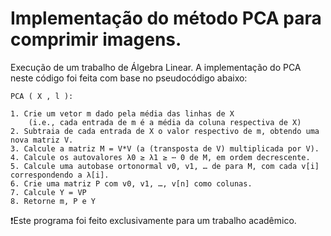 # Implementação do método PCA para comprimir imagens.

Execução de um trabalho de Álgebra Linear. A implementação do PCA neste código foi feita com base no pseudocódigo abaixo:

```
PCA ( X , l ):

1. Crie um vetor m dado pela média das linhas de X
    (i.e., cada entrada de m é a média da coluna respectiva de X)
2. Subtraia de cada entrada de X o valor respectivo de m, obtendo uma nova matriz V.
3. Calcule a matriz M = V*V (a (transposta de V) multiplicada por V).
4. Calcule os autovalores λ0 ≥ λ1 ≥ ⋯ 0 de M, em ordem decrescente.
5. Calcule uma autobase ortonormal v0, v1, … de para M, com cada v[i] correspondendo a λ[i].
6. Crie uma matriz P com v0, v1, …, v[n] como colunas.
7. Calcule Y = VP
8. Retorne m, P e Y
```

❗Este programa foi feito exclusivamente para um trabalho acadêmico.
